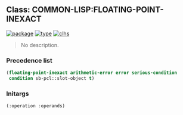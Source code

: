 ## Class: COMMON-LISP:FLOATING-POINT-INEXACT
[![package](https://img.shields.io/badge/Package-COMMON--LISP-5f9ea0.svg?style=social&colorA=999999)](../) [![type](https://img.shields.io/badge/Type-Class-5f9ea0.svg?style=social&colorA=999999)](../#class) [![clhs](https://img.shields.io/badge/CLHS-FLOATING--POINT--INEXACT-5f9ea0.svg?style=social&colorA=999999)](http://www.lispworks.com/documentation/HyperSpec/Body/e_floa_1.htm) 

> No description.

### Precedence list
```cl
(floating-point-inexact arithmetic-error error serious-condition
 condition sb-pcl::slot-object t)
```
### Initargs
```cl
(:operation :operands)
```
